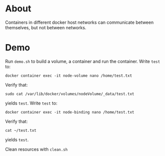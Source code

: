 # About

Containers in different docker host networks can communicate between themselves, but not between networks.

# Demo

Run `demo.sh` to build a volume, a container and run the container. Write `test` to:

```shell
docker container exec -it node-volume nano /home/test.txt
```

Verify that:

```shell
sudo cat /var/lib/docker/volumes/nodeVolume/_data/test.txt
```

yields `test`. Write `test` to:

```shell
docker container exec -it node-binding nano /home/test.txt
```

Verify that:

```shell
cat ~/test.txt
```

yields `test`.

Clean resources with `clean.sh`
